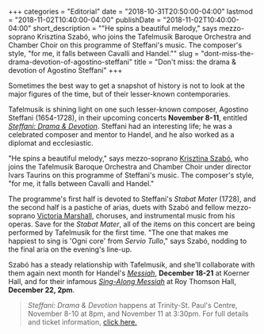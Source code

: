 +++
categories = "Editorial"
date = "2018-10-31T20:50:00-04:00"
lastmod = "2018-11-02T10:40:00-04:00"
publishDate = "2018-11-02T10:40:00-04:00"
short_description = "&quot;He spins a beautiful melody,&quot; says mezzo-soprano Krisztina Szabó, who joins the Tafelmusik Baroque Orchestra and Chamber Choir on this programme of Steffani&#039;s music. The composer&#039;s style, &quot;for me, it falls between Cavalli and Handel.&quot;"
slug = "dont-miss-the-drama-devotion-of-agostino-steffani"
title = "Don&#039;t miss: the drama &amp; devotion of Agostino Steffani"
+++

Sometimes the best way to get a snapshot of history is not to look at the major figures of the time, but of their lesser-known contemporaries.

Tafelmusik is shining light on one such lesser-known composer, Agostino Steffani (1654-1728), in their upcoming concerts **November 8-11**, entitled [*Steffani: Drama & Devotion*](https://www.tafelmusik.org/concert-calendar/concert/steffani-drama-devotion). Steffani had an interesting life; he was a celebrated composer and mentor to Handel, and he also worked as a diplomat and ecclesiastic. 

"He spins a beautiful melody," says mezzo-soprano [Krisztina Szabó](/scene/people/krisztina-szabo/), who joins the Tafelmusik Baroque Orchestra and Chamber Choir under director Ivars Taurins on this programme of Steffani's music. The composer's style, "for me, it falls between Cavalli and Handel."

The programme's first half is devoted to Steffani's *Stabat Mater* (1728), and the second half is a pastiche of arias, duets with Szabó and fellow mezzo-soprano [Victoria Marshall](/scene/people/victoria-marshall/), choruses, and instrumental music from his operas. Save for the *Stabat Mater*, all of the items on this concert are being performed by Tafelmusik for the first time. "The one that makes me happiest to sing is 'Ogni core' from *Servio Tullo*," says Szabó, nodding to the final aria on the evening's line-up.

Szabó has a steady relationship with Tafelmusik, and she'll collaborate with them again next month for Handel's [*Messiah*](https://www.tafelmusik.org/concert-calendar/concert/handel-messiah-1), **December 18-21** at Koerner Hall, and for their infamous [*Sing-Along Messiah*](https://www.tafelmusik.org/concert-calendar/concert/sing-along-messiah-roy-thomson-hall) at Roy Thomson Hall, **December 22, 2pm**.

>*Steffani: Drama & Devotion* happens at Trinity-St. Paul's Centre, November 8-10 at 8pm, and November 11 at 3:30pm. For full details and ticket information, [click here.](https://www.tafelmusik.org/concert-calendar/concert/steffani-drama-devotion)
